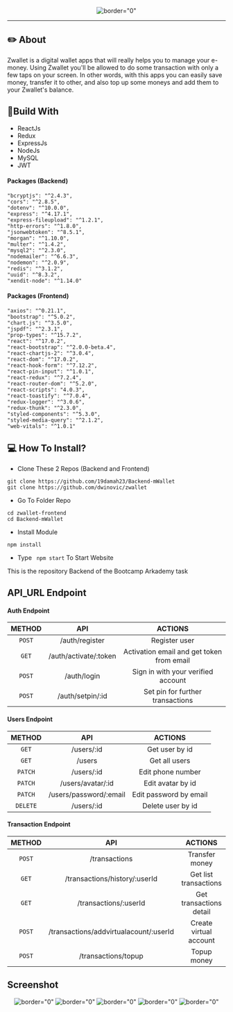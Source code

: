 <p align="center">
     <img src="https://i.postimg.cc/WpmxhFCx/zwallet6.png"   alt= border="0" />

</p>


---

## ✏️ About

Zwallet is a digital wallet apps that will really helps you to manage your e-money. Using Zwallet you'll be allowed to do some transaction with only a few taps on your screen. In other words, with this apps you can easily save money, transfer it to other, and also top up some moneys and add them to your Zwallet's balance.

## 🔖Build With

- ReactJs
- Redux
- ExpressJs
- NodeJs
- MySQL
- JWT

#### Packages (Backend)
    "bcryptjs": "^2.4.3",
    "cors": "^2.8.5",
    "dotenv": "^10.0.0",
    "express": "^4.17.1",
    "express-fileupload": "^1.2.1",
    "http-errors": "^1.8.0",
    "jsonwebtoken": "^8.5.1",
    "morgan": "^1.10.0",
    "multer": "^1.4.2",
    "mysql2": "^2.3.0",
    "nodemailer": "^6.6.3",
    "nodemon": "^2.0.9",
    "redis": "^3.1.2",
    "uuid": "^8.3.2",
    "xendit-node": "^1.14.0"

#### Packages (Frontend)
    "axios": "^0.21.1",
    "bootstrap": "^5.0.2",
    "chart.js": "^3.5.0",
    "jspdf": "^2.3.1",
    "prop-types": "^15.7.2",
    "react": "^17.0.2",
    "react-bootstrap": "^2.0.0-beta.4",
    "react-chartjs-2": "^3.0.4",
    "react-dom": "^17.0.2",
    "react-hook-form": "^7.12.2",
    "react-pin-input": "^1.0.1",
    "react-redux": "^7.2.4",
    "react-router-dom": "^5.2.0",
    "react-scripts": "4.0.3",
    "react-toastify": "^7.0.4",
    "redux-logger": "^3.0.6",
    "redux-thunk": "^2.3.0",
    "styled-components": "^5.3.0",
    "styled-media-query": "^2.1.2",
    "web-vitals": "^1.0.1"


## 💻 How To Install?

- Clone These 2 Repos (Backend and Frontend)

```
git clone https://github.com/19damah23/Backend-mWallet
git clone https://github.com/dwinovic/zwallet

```

- Go To Folder Repo

```
cd zwallet-frontend
cd Backend-mWallet
```

- Install Module

```
npm install
```

- Type ` npm start` To Start Website

This is the repository Backend of the Bootcamp Arkademy task


## API_URL Endpoint

#### Auth Endpoint

|  METHOD  |             API             |                    ACTIONS                    |
| :------: | :-------------------------: | :-------------------------------------------: |
|  `POST`  |       /auth/register       |      Register user       |
|  `GET`  | /auth/activate/:token |  Activation email and get token from email  |
|  `POST`  |        /auth/login         |        Sign in with your verified account        |
|  `POST`  |   /auth/setpin/:id    | Set pin for further transactions |


#### Users Endpoint

|  METHOD  |             API             |                    ACTIONS                    |
| :------: | :-------------------------: | :-------------------------------------------: |
|  `GET`   |       /users/:id       |              Get user by id             |
|  `GET`   |           /users            |               Get all users             |
|  `PATCH`   |       /users/:id       |              Edit phone number              |
|  `PATCH`   |       /users/avatar/:id       |              Edit avatar by id             |
|  `PATCH`   |       /users/password/:email       |              Edit password by email              |
| `DELETE` |       /users/:id        |             Delete user by id           |


#### Transaction Endpoint

|  METHOD  |       API        |          ACTIONS           |
| :------: | :--------------: | :------------------------: |
|  `POST`  |    /transactions    | Transfer money |
|  `GET`   | /transactions/history/:userId|    Get list transactions  |
|  `GET`   | /transactions/:userId |    Get transactions detail    |
|  `POST`   | /transactions/addvirtualacount/:userId |    Create virtual account    |
|  `POST`   | /transactions/topup |    Topup money    |


## Screenshot

<p align="center">
  <span>
   <img src="https://i.postimg.cc/9f9d8Tjp/zwallet1.png"   alt= border="0" />
   <img src="https://i.postimg.cc/d3TMx441/zwallet2.png"   alt= border="0" />
   <img src="https://i.postimg.cc/tCQCHxPf/zwallet3.png"   alt= border="0" />
   <img src="https://i.postimg.cc/prDvds8S/zwallet4.png"   alt= border="0" />
   <img src="https://i.postimg.cc/mrtG9LCC/zwallet5.png"   alt= border="0" />
  </span>
</p>